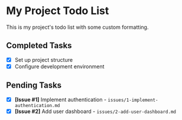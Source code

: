 # My Project Todo List

This is my project's todo list with some custom formatting.

## Completed Tasks
- [x] Set up project structure
- [x] Configure development environment

## Pending Tasks
- [x] **[Issue #1]** Implement authentication - `issues/1-implement-authentication.md`
- [x] **[Issue #2]** Add user dashboard - `issues/2-add-user-dashboard.md`
